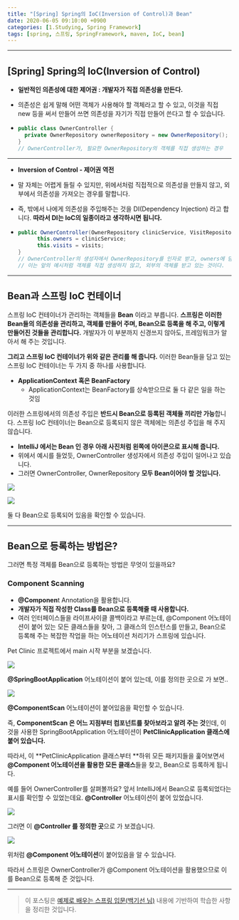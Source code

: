 ```yaml
---
title: "[Spring] Spring의 IoC(Inversion of Control)과 Bean"
date: 2020-06-05 09:10:00 +0900
categories: [1.Studying, Spring Framework]
tags: [spring, 스프링, SpringFramework, maven, IoC, bean]
---
```




------

## [Spring] Spring의 IoC(Inversion of Control)



* **일반적인 의존성에 대한 제어권 : 개발자가 직접 의존성을 만든다.**
  
* 의존성은 쉽게 말해 어떤 객체가 사용해야 할 객체라고 할 수 있고, 이것을 직접 new 등을 써서 만들어 쓰면 의존성을 자기가 직접 만들어 쓴다고 할 수 있습니다.
  
* ```java
  public class OwnerController {
  	private OwnerRepository ownerRepository = new OwnerRepository();
  }
  // OwnerController가, 필요한 OwnerRepository의 객체를 직접 생성하는 경우
  ```

  

------

* **Inversion of Control - 제어권 역전**

* 말 자체는 어렵게 들릴 수 있지만, 위에서처럼 직접적으로 의존성을 만들지 않고, 외부에서 의존성을 가져오는 경우를 말합니다.

* 즉, 밖에서 나에게 의존성을 주입해주는 것을 DI(Dependency Injection) 라고 합니다. **따라서 DI는 IoC의 일종이라고 생각하시면 됩니다.**

* ```java
  public OwnerController(OwnerRepository clinicService, VisitRepository visits) {
  		this.owners = clinicService;
  		this.visits = visits;
  }
  // OwnerController의 생성자에서 OwnerRepository를 인자로 받고, owners에 담고 있다.
  // 이는 앞의 예시처럼 객체를 직접 생성하지 않고, 외부의 객체를 받고 있는 것이다.
  ```

------

## **Bean과 스프링 IoC 컨테이너**

스프링 IoC 컨테이너가 관리하는 객체들을 **Bean** 이라고 부릅니다. **스프링은 이러한 Bean들의 의존성을 관리하고, 객체를 만들어 주며, Bean으로 등록을 해 주고, 이렇게 만들어진 것들을 관리합니다.** 개발자가 이 부분까지 신경쓰지 않아도, 프레임워크가 알아서 해 주는 것입니다.

**그리고 스프링 IoC 컨테이너가 위와 같은 관리를 해 줍니다.** 이러한 Bean들을 담고 있는 스프링 IoC 컨테이너는 두 가지 중 하나를 사용합니다.

* **ApplicationContext 혹은 BeanFactory**
  * ApplicationContext는 BeanFactory를 상속받으므로 둘 다 같은 일을 하는 것임

이러한 스프링에서의 의존성 주입은 **반드시 Bean으로 등록된 객체들 끼리만 가능**합니다. 스프링 IoC 컨테이너는 Bean으로 등록되지 않은 객체에는 의존성 주입을 해 주지 않습니다.

* **IntelliJ 에서는 Bean 인 경우 아래 사진처럼 왼쪽에 아이콘으로 표시해 줍니다.**
* 위에서 예시를 들었듯, OwnerController 생성자에서 의존성 주입이 일어나고 있습니다.
* 그러면 OwnerController, OwnerRepository **모두 Bean이어야 할 것입니다.**

![](https://i.imgur.com/DT9Yy9a.png)

![](https://i.imgur.com/GgTONCt.png)

둘 다 Bean으로 등록되어 있음을 확인할 수 있습니다.

------

## **Bean으로 등록하는 방법은?**

그러면 특정 객체를 Bean으로 등록하는 방법은 무엇이 있을까요?

### **Component Scanning**

* **@Componen**t Annotation을 활용합니다.
* **개발자가 직접 작성한 Class를 Bean으로 등록해줄 때 사용합니다.**
* 여러 인터페이스들을 라이프사이클 콜백이라고 부르는데, @Component 어노테이션이 붙어 있는 모든 클래스들을 찾아, 그 클래스의 인스턴스를 만들고, Bean으로 등록해 주는 복잡한 작업을 하는 어노테이션 처리기가 스프링에 있습니다.

Pet Clinic 프로젝트에서 main 시작 부분을 보겠습니다.

![](https://i.imgur.com/ix4xD3s.png)

**@SpringBootApplication** 어노테이션이 붙어 있는데, 이를 정의한 곳으로 가 보면..

![](https://i.imgur.com/yAR7Vng.png)

**@ComponentScan** 어노테이션이 붙어있음을 확인할 수 있습니다.

즉, **ComponentScan 은 어느 지점부터 컴포넌트를 찾아보라고 알려 주는 것**인데, 이것을 사용한 SpringBootApplication 어노테이션이 **PetClinicApplication 클래스에 붙어 있습니다.** 

따라서, 이 **PetClinicApplication 클래스부터 **하위 모든 패키지들을 훑어보면서 **@Component 어노테이션을 활용한 모든 클래스**들을 찾고, Bean으로 등록하게 됩니다.

예를 들어 OwnerController를 살펴볼까요? 앞서 IntelliJ에서 Bean으로 등록되었다는 표시를 확인할 수 있었는데요. **@Controller** 어노테이션이 붙어 있었습니다.

![](https://i.imgur.com/G3CowWh.png)

그러면 이 **@Controller 를 정의한 곳**으로 가 보겠습니다.

![](https://i.imgur.com/wFktVCF.png)

위처럼 **@Component 어노테이션**이 붙어있음을 알 수 있습니다.

따라서 스프링은 OwnerController가 @Component 어노테이션을 활용했으므로 이를 Bean으로 등록해 준 것입니다.

------

> 이 포스팅은 [예제로 배우는 스프링 입문(백기선 님)](https://www.inflearn.com/course/spring_revised_edition) 내용에 기반하여 학습한 사항을 정리한 것입니다.